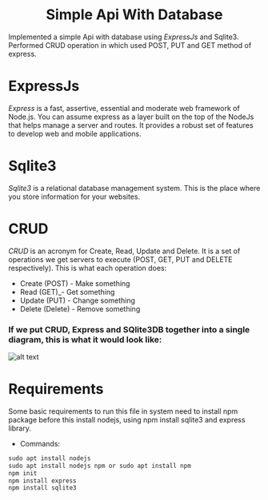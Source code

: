 <h1 align="center">Simple Api With Database</h1>

Implemented a simple Api with database using *ExpressJs* and Sqlite3. Performed CRUD operation in which used POST, PUT and GET method of express.

# ExpressJs

*Express* is a fast, assertive, essential and moderate web framework of Node.js. You can assume express as a layer built on the top of the NodeJs that helps manage a server and routes. It provides a robust set of features to develop web and mobile applications.

# Sqlite3

*Sqlite3* is a relational database management system. This is the place where you store information for your websites.

# CRUD

 *CRUD* is an acronym for Create, Read, Update and Delete. It is a set of operations we get servers to execute (POST, GET, PUT and DELETE respectively). This is what each operation does:
 
 - Create (POST) - Make something
 - Read (GET)_- Get something
 - Update (PUT) - Change something
 - Delete (Delete) - Remove something

### If we put CRUD, Express and SQlite3DB together into a single diagram, this is what it would look like:

![alt text](https://zellwk.com/images/2016/01/crud-express-mongo.png)

# Requirements

Some basic requirements to run this file in system need to install npm package before this install nodejs, using npm install sqlite3 and express library. 

- Commands:

```Javascript
sudo apt install nodejs
sudo apt install nodejs npm or sudo apt install npm 
npm init
npm install express
npm install sqlite3
```



